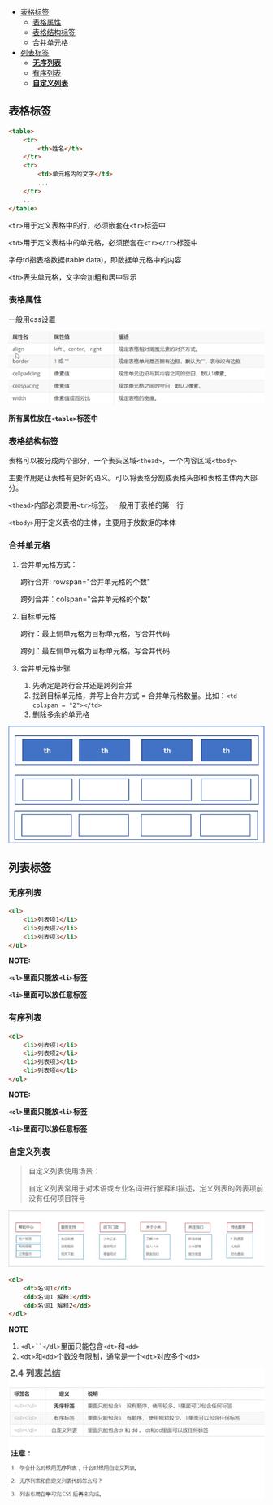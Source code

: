 - [表格标签](#表格标签)
  - [表格属性](#表格属性)
  - [表格结构标签](#表格结构标签)
  - [合并单元格](#合并单元格)
- [列表标签](#列表标签)
  - [**无序列表**](#无序列表)
  - [有序列表](#有序列表)
  - [**自定义列表**](#自定义列表)
## 表格标签
```html
<table>
    <tr>
        <th>姓名</th>
    </tr>
    <tr>
        <td>单元格内的文字</td>
        ...
    </tr>
    ...
</table>
```
`<tr>`用于定义表格中的行，必须嵌套在`<tr>`标签中

`<td>`用于定义表格中的单元格，必须嵌套在`<tr></tr>`标签中

字母td指表格数据(table data)，即数据单元格中的内容

`<th>`表头单元格，文字会加粗和居中显示

### 表格属性

一般用css设置

![](../.github/表格属性.png)

**所有属性放在`<table>`标签中**

### 表格结构标签

表格可以被分成两个部分，一个表头区域`<thead>`，一个内容区域`<tbody>`

主要作用是让表格有更好的语义。可以将表格分割成表格头部和表格主体两大部分。

`<thead>`内部必须要用`<tr>`标签。一般用于表格的第一行

`<tbody>`用于定义表格的主体，主要用于放数据的本体

### 合并单元格

1. 合并单元格方式：
    
    跨行合并: rowspan="合并单元格的个数"

    跨列合并：colspan="合并单元格的个数"
2. 目标单元格

    跨行：最上侧单元格为目标单元格，写合并代码
    
    跨列：最左侧单元格为目标单元格，写合并代码

3. 合并单元格步骤
   1. 先确定是跨行合并还是跨列合并
   2. 找到目标单元格，并写上合并方式 = 合并单元格数量。比如：`<td colspan = "2"></td>`
   3. 删除多余的单元格

![](../.github/表格回顾.png)

## 列表标签

### **无序列表**

```html
<ul>
    <li>列表项1</li>
    <li>列表项2</li>
    <li>列表项3</li>
</ul>
```
**NOTE:**

**`<ul>`里面只能放`<li>`标签**

**`<li>`里面可以放任意标签**

### 有序列表

```html
<ol>
    <li>列表项1</li>
    <li>列表项2</li>
    <li>列表项3</li>
    <li>列表项4</li>
</ol>
```

**NOTE:**

**`<ol>`里面只能放`<li>`标签**

**`<li>`里面可以放任意标签**

### **自定义列表**

> 自定义列表使用场景：
> 
> 自定义列表常用于对术语或专业名词进行解释和描述，定义列表的列表项前没有任何项目符号

![](../.github/自定义列表使用场景.png)

```html
<dl>
    <dt>名词1</dt>
    <dd>名词1 解释1</dd>
    <dd>名词1 解释2</dd>
</dl>
```

**NOTE**

1. `<dl>``</dl>`里面只能包含`<dt>`和`<dd>`
2. `<dt>`和`<dd>`个数没有限制，通常是一个`<dt>`对应多个`<dd>`

![](../.github/列表总结.png)
